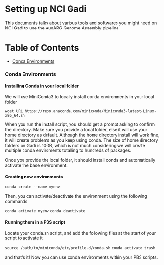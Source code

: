 # Setting up NCI Gadi 
This documents talks about various tools and softwares you might need on NCI Gadi to use the AusARG Genome Assembly pipeline 


Table of Contents
=================

- [Conda Environments](#conda-environments)

### Conda Environments

#### Installing Conda in your local folder 
We will use MiniConda3 to locally install conda environments in your local folder 

``` wget URL https://repo.anaconda.com/miniconda/Miniconda3-latest-Linux-x86_64.sh ```

When you run the install script, you should get a prompt asking to confirm the directory. Make sure you provide a local folder, else it will use your home directory as default. Although the home directory install will work fine, it will create problems as you keep using conda. The size of home directory folders on Gadi is 10GB, which is not much considering we will create multiple conda enviroments totalling to hundreds of packages. 

Once you provide the local folder, it should install conda and automatically activate the base environment. 

#### Creating new environments 

``` conda create --name myenv ```

Then, you can activate/deactivate the environment using the following commands 

``` conda activate myenv ```
``` conda deactivate ```
    

#### Running them in a PBS script 
Locate your conda.sh script, and add the following files at the start of your script to activate it

``` source /path/to/miniconda/etc/profile.d/conda.sh ```
``` conda activate trash ```

and that's it! Now you can use conda environments within your PBS scripts. 




